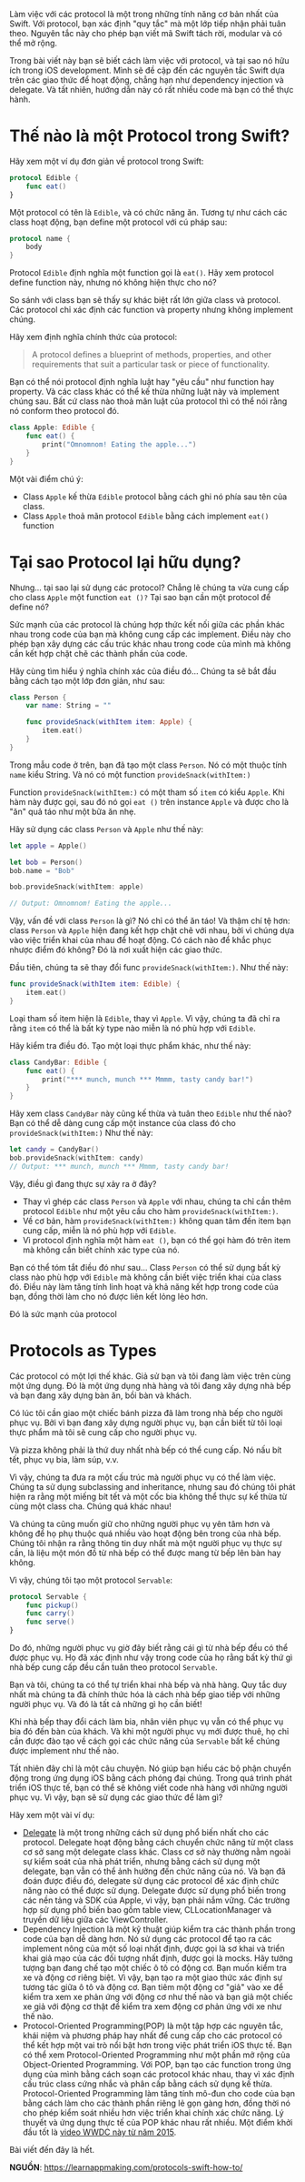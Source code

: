 Làm việc với các protocol là một trong những tính năng cơ bản nhất của Swift. Với protocol, bạn xác định "quy tắc" mà một lớp tiếp nhận phải tuân theo. Nguyên tắc này cho phép bạn viết mã Swift tách rời, modular và có thể mở rộng.

Trong bài viết này bạn sẽ biết cách làm việc với protocol, và tại sao nó hữu ích trong iOS development.
Mình sẽ đề cập đến các nguyên tắc Swift dựa trên các giao thức để hoạt động, chẳng hạn như dependency injection và delegate. Và tất nhiên, hướng dẫn này có rất nhiều code mà bạn có thể thực hành.

# Thế nào là một Protocol trong Swift?
Hãy xem một ví dụ đơn giản về protocol trong Swift:
```Swift
protocol Edible {
    func eat()
}
```
Một protocol có tên là `Edible`, và có chức năng ăn. 
Tương tự như cách các class hoạt động, bạn define một protocol với cú pháp sau:
```Swift
protocol name {
    body
}
```
Protocol `Edible` định nghĩa một function gọi là `eat()`. Hãy xem protocol define function này, nhưng nó không hiện thực cho nó?

So sánh với class bạn sẽ thấy sự khác biệt rất lớn giữa class và protocol. Các protocol chỉ xác định các function và property nhưng không implement chúng.

Hãy xem định nghĩa chính thức của protocol:
> A protocol defines a blueprint of methods, properties, and other requirements that suit a particular task or piece of functionality.

Bạn có thể nói protocol định nghĩa luật hay "yêu cầu" như function hay property. Và các class khác có thể kế thừa những luật này và implement chúng sau. Bất cứ class nào thoả mãn luật của protocol thì có thể nói rằng nó conform theo protocol đó.
```Swift
class Apple: Edible {
    func eat() {
        print("Omnomnom! Eating the apple...")
    }
}
```

Một vài điểm chú ý:
* Class `Apple` kế thừa `Edible` protocol bằng cách ghi nó phía sau tên của class.
* Class `Apple` thoả mãn protocol `Edible` bằng cách implement `eat()` function

# Tại sao Protocol lại hữu dụng?
Nhưng… tại sao lại sử dụng các protocol? Chẳng lẽ chúng ta vừa cung cấp cho class `Apple` một function `eat ()?` Tại sao bạn cần một protocol để define nó?

Sức mạnh của các protocol là chúng hợp thức kết nối giữa các phần khác nhau trong code của bạn mà không cung cấp các implement. Điều này cho phép bạn xây dựng các cấu trúc khác nhau trong code của mình mà không cần kết hợp chặt chẽ các thành phần của code.

Hãy cùng tìm hiểu ý nghĩa chính xác của điều đó… Chúng ta sẽ bắt đầu bằng cách tạo một lớp đơn giản, như sau:
```Swift
class Person {
    var name: String = ""

    func provideSnack(withItem item: Apple) {
        item.eat()
    }
}
```

Trong mẫu code ở trên, bạn đã tạo một class `Person`. Nó có một thuộc tính `name` kiểu String. Và nó có một function `provideSnack(withItem:)`

Function `provideSnack(withItem:)` có một tham số `item` có kiểu `Apple`. Khi hàm này được gọi, sau đó nó gọi `eat ()` trên instance `Apple` và được cho là "ăn" quả táo như một bữa ăn nhẹ.

Hãy sử dụng các class `Person` và `Apple` như thế này:
```Swift
let apple = Apple()

let bob = Person()
bob.name = "Bob"

bob.provideSnack(withItem: apple)

// Output: Omnomnom! Eating the apple...
```

Vậy, vấn đề với class `Person` là gì? Nó chỉ có thể ăn táo! Và thậm chí tệ hơn: class `Person` và `Apple` hiện đang kết hợp chặt chẽ với nhau, bởi vì chúng dựa vào việc triển khai của nhau để hoạt động. Có cách nào để khắc phục nhược điểm đó không? Đó là nơi xuất hiện các giao thức.

Đầu tiên, chúng ta sẽ thay đổi func `provideSnack(withItem:)`. Như thế này:
```Swift
func provideSnack(withItem item: Edible) {
    item.eat()
}
```

Loại tham số item hiện là `Edible`, thay vì `Apple`. Vì vậy, chúng ta đã chỉ ra rằng `item` có thể là bất kỳ type nào miễn là nó phù hợp với `Edible`.

Hãy kiểm tra điều đó. Tạo một loại thực phẩm khác, như thế này:
```Swift
class CandyBar: Edible {
    func eat() {
        print("*** munch, munch *** Mmmm, tasty candy bar!")
    }
}
```

Hãy xem class `CandyBar` này cũng kế thừa và tuân theo `Edible` như thế nào? Bạn có thể dễ dàng cung cấp một instance của class đó cho `provideSnack(withItem:)` Như thế này:
```Swift
let candy = CandyBar()
bob.provideSnack(withItem: candy)
// Output: *** munch, munch *** Mmmm, tasty candy bar!
```
Vậy, điều gì đang thực sự xảy ra ở đây?
* Thay vì ghép các class `Person` và `Apple` với nhau, chúng ta chỉ cần thêm protocol `Edible` như một yêu cầu cho hàm `provideSnack(withItem:)`. 
* Về cơ bản, hàm `provideSnack(withItem:)` không quan tâm đến item bạn cung cấp, miễn là nó phù hợp với `Edible`.
* Vì protocol định nghĩa một hàm `eat ()`, bạn có thể gọi hàm đó trên item mà không cần biết chính xác type của nó.

Bạn có thể tóm tắt điều đó như sau… Class `Person` có thể sử dụng bất kỳ class nào phù hợp với `Edible` mà không cần biết việc triển khai của class đó. Điều này làm tăng tính linh hoạt và khả năng kết hợp trong code của bạn, đồng thời làm cho nó được liên kết lỏng lẻo hơn.

Đó là sức mạnh của protocol
# Protocols as Types
Các protocol có một lợi thế khác. Giả sử bạn và tôi đang làm việc trên cùng một ứng dụng. Đó là một ứng dụng nhà hàng và tôi đang xây dựng nhà bếp và bạn đang xây dựng bàn ăn, bồi bàn và khách.

Có lúc tôi cần giao một chiếc bánh pizza đã làm trong nhà bếp cho người phục vụ. Bởi vì bạn đang xây dựng người phục vụ, bạn cần biết từ tôi loại thực phẩm mà tôi sẽ cung cấp cho người phục vụ.

Và pizza không phải là thứ duy nhất nhà bếp có thể cung cấp. Nó nấu bít tết, phục vụ bia, làm súp, v.v.

Vì vậy, chúng ta đưa ra một cấu trúc mà người phục vụ có thể làm việc. Chúng ta sử dụng subclassing and inheritance, nhưng sau đó chúng tôi phát hiện ra rằng một miếng bít tết và một cốc bia không thể thực sự kế thừa từ cùng một class cha. Chúng quá khác nhau!

Và chúng ta cũng muốn giữ cho những người phục vụ yên tâm hơn và không để họ phụ thuộc quá nhiều vào hoạt động bên trong của nhà bếp. Chúng tôi nhận ra rằng thông tin duy nhất mà một người phục vụ thực sự cần, là liệu một món đồ từ nhà bếp có thể được mang từ bếp lên bàn hay không.

Vì vậy, chúng tôi tạo một protocol `Servable`:
```Swift
protocol Servable {
    func pickup()
    func carry()
    func serve()
}
```
Do đó, những người phục vụ giờ đây biết rằng cái gì từ nhà bếp đều có thể được phục vụ. Họ đã xác định như vậy trong code của họ rằng bất kỳ thứ gì nhà bếp cung cấp đều cần tuân theo protocol `Servable`.

Bạn và tôi, chúng ta có thể tự triển khai nhà bếp và nhà hàng. Quy tắc duy nhất mà chúng ta đã chính thức hóa là cách nhà bếp giao tiếp với những người phục vụ. Và đó là tất cả những gì họ cần biết!

Khi nhà bếp thay đổi cách làm bia, nhân viên phục vụ vẫn có thể phục vụ bia đó đến bàn của khách. Và khi một người phục vụ mới được thuê, họ chỉ cần được đào tạo về cách gọi các chức năng của `Servable` bất kể chúng được implement như thế nào.

Tất nhiên đây chỉ là một câu chuyện. Nó giúp bạn hiểu các bộ phận chuyển động trong ứng dụng iOS bằng cách phóng đại chúng. Trong quá trình phát triển iOS thực tế, bạn có thể sẽ không viết code nhà hàng với những người phục vụ. Vì vậy, bạn sẽ sử dụng các giao thức để làm gì?

Hãy xem một vài ví dụ:

* [Delegate](https://viblo.asia/p/delegate-trong-swift-L4x5xa6qKBM) là một trong những cách sử dụng phổ biến nhất cho các protocol. Delegate hoạt động bằng cách chuyển chức năng từ một class cơ sở sang một delegate class khác. Class cơ sở này thường nằm ngoài sự kiểm soát của nhà phát triển, nhưng bằng cách sử dụng một delegate, bạn vẫn có thể ảnh hưởng đến chức năng của nó. Và bạn đã đoán được điều đó, delegate sử dụng các protocol để xác định chức năng nào có thể được sử dụng. Delegate được sử dụng phổ biến trong các nền tảng và SDK của Apple, vì vậy, bạn phải nắm vững. Các trường hợp sử dụng phổ biến bao gồm table view, CLLocationManager và truyền dữ liệu giữa các ViewController.
* Dependency Injection là một kỹ thuật giúp kiểm tra các thành phần trong code của bạn dễ dàng hơn. Nó sử dụng các protocol để tạo ra các implement nông của một số loại nhất định, được gọi là sơ khai và triển khai giả mạo của các đối tượng nhất định, được gọi là mocks. Hãy tưởng tượng bạn đang chế tạo một chiếc ô tô có động cơ. Bạn muốn kiểm tra xe và động cơ riêng biệt. Vì vậy, bạn tạo ra một giao thức xác định sự tương tác giữa ô tô và động cơ. Bạn tiêm một động cơ "giả" vào xe để kiểm tra xem xe phản ứng với động cơ như thế nào và bạn giả một chiếc xe giả với động cơ thật để kiểm tra xem động cơ phản ứng với xe như thế nào.
* Protocol-Oriented Programming(POP) là một tập hợp các nguyên tắc, khái niệm và phương pháp hay nhất để cung cấp cho các protocol có thể kết hợp một vai trò nổi bật hơn trong việc phát triển iOS thực tế. Bạn có thể xem Protocol-Oriented Programming như một phần mở rộng của Object-Oriented Programming. Với POP, bạn tạo các function trong ứng dụng của mình bằng cách soạn các protocol khác nhau, thay vì xác định cấu trúc class cứng nhắc và phân cấp bằng cách sử dụng kế thừa. Protocol-Oriented Programming làm tăng tính mô-đun cho code của bạn bằng cách làm cho các thành phần riêng lẻ gọn gàng hơn, đồng thời nó cho phép kiểm soát nhiều hơn việc triển khai chính xác chức năng. Lý thuyết và ứng dụng thực tế của POP khác nhau rất nhiều. Một điểm khởi đầu tốt là [video WWDC này từ năm 2015](https://developer.apple.com/videos/play/wwdc2015/408/).

Bài viết đến đây là hết.

**NGUỒN**: https://learnappmaking.com/protocols-swift-how-to/